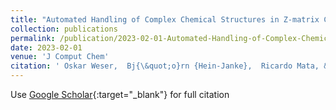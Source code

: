 ```yaml
---
title: "Automated Handling of Complex Chemical Structures in Z-matrix Coordinates-The Chemcoord Library"
collection: publications
permalink: /publication/2023-02-01-Automated-Handling-of-Complex-Chemical-Structures-in-Z-matrix-Coordinates-The-Chemcoord-Library
date: 2023-02-01
venue: 'J Comput Chem'
citation: ' Oskar Weser,  Bj{\&quot;o}rn {Hein-Janke},  Ricardo Mata, &quot;Automated Handling of Complex Chemical Structures in Z-matrix Coordinates-The Chemcoord Library.&quot; J Comput Chem, 2023.'
---
```

Use [Google Scholar](https://scholar.google.com/scholar?q=Automated+Handling+of+Complex+Chemical+Structures+in+Z+matrix+Coordinates+The+Chemcoord+Library){:target="_blank"} for full citation
